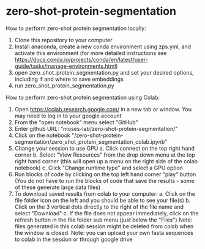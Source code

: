# zero-shot-protein-segmentation



How to perform zero-shot protein segmentation locally:

1. Clone this repository to your computer
2. Install anaconda, create a new conda environment using zps.yml, and activate this environment (for more detailed instructions see https://docs.conda.io/projects/conda/en/latest/user-guide/tasks/manage-environments.html)
3. open zero_shot_protein_segmentation.py and set your desired options, including if and where to save embeddings
4. run zero_shot_protein_segmentation.py



How to perform zero-shot protein segmentation using Colab:

1. Open https://colab.research.google.com/ in a new tab or window. You may need to log in to your google account
2. From the "open notebook" menu select "GitHub"
3. Enter github URL: "moses-lab/zero-shot-protein-segmentation/"
4. Click on the notebook "/zero-shot-protein-segmentation/zero_shot_protein_segmentation_colab.ipynb"
5. Change your session to use GPU
    a. Click connect on the top right hand corner
    b. Select "View Resources" from the drop down menu at the top right hand corner (this will open up a menu on the right side of the colab notebook)
    c. Click "Change runtime type" and select a GPU option
6. Run blocks of code by clicking on the top left hand corner "play" button (You do not have to run the blocks of code that save the results - some of these generate large data files)
7. To download saved results from colab to your computer: 
    a. Click on the file folder icon on the left and you should be able to see your file(s) 
    b. Click on the 3 vertical dots directly to the right of the file name and select "Download"
    c. If the file does not appear immediately, click on the refresh button in the file folder sub menu (just below the "Files")
Note: files generated in this colab session might be deleted from colab when the window is closed.
Note: you can upload your own fasta sequences to colab in the session or through google drive 

